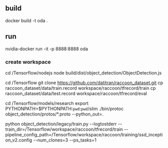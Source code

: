 ## build
docker build -t oda .
## run
nvidia-docker run -it -p 8888:8888 oda

### create workspace 
cd /Tensorflow/nodejs
node build/dist/object_detection/ObjectDetection.js

cd /Tensorflow
git clone https://github.com/datitran/raccoon_dataset.git
cp raccoon_dataset/data/train.record workspace/raccoon/tfrecord/train
cp raccoon_dataset/data/test.record workspace/raccoon/tfrecord/eval

cd /Tensorflow/models/research
export PYTHONPATH=$PYTHONPATH:`pwd`:`pwd`/slim
./bin/protoc object_detection/protos/*.proto --python_out=.


python object_detection/legacy/train.py --logtostderr --train_dir=/Tensorflow/workspace/raccoon/tfrecord/train --pipeline_config_path=/Tensorflow/workspace/raccoon/training/ssd_inception_v2.config --num_clones=3 --ps_tasks=1

